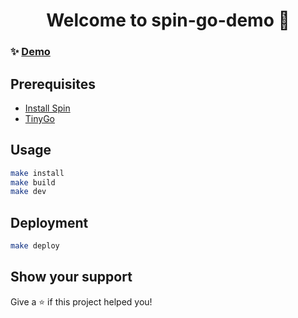 <h1 align="center">Welcome to spin-go-demo 👋</h1>
<p>
</p>

### ✨ [Demo](https://spin-go-demo-nbi4wcbl.fermyon.app)

## Prerequisites
- [Install Spin](https://developer.fermyon.com/spin/install)
- [TinyGo](https://tinygo.org/getting-started/install/macos/)

## Usage

```sh
make install
make build
make dev
```

## Deployment

```sh
make deploy
```

## Show your support

Give a ⭐️ if this project helped you!

